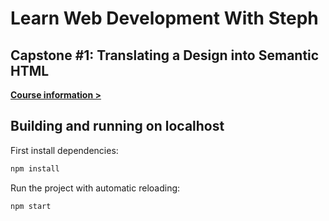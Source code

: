 # Learn Web Development With Steph

## Capstone #1: Translating a Design into Semantic HTML

[**Course information >**](https://learnfromsteph.dev)

## Building and running on localhost

First install dependencies:

```sh
npm install
```

Run the project with automatic reloading:

```sh
npm start
```
